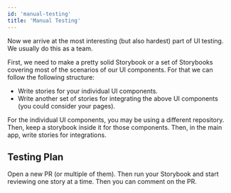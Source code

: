 ```yaml
---
id: 'manual-testing'
title: 'Manual Testing'
---
```


Now we arrive at the most interesting (but also hardest) part of UI testing.
We usually do this as a team.

First, we need to make a pretty solid Storybook or a set of Storybooks covering most of the scenarios of our UI components.
For that we can follow the following structure:

-   Write stories for your individual UI components.
-   Write another set of stories for integrating the above UI components (you could consider your pages).

For the individual UI components, you may be using a different repository.
Then, keep a storybook inside it for those components. Then, in the main app, write stories for integrations.

## Testing Plan

Open a new PR (or multiple of them).
Then run your Storybook and start reviewing one story at a time.
Then you can comment on the PR.
